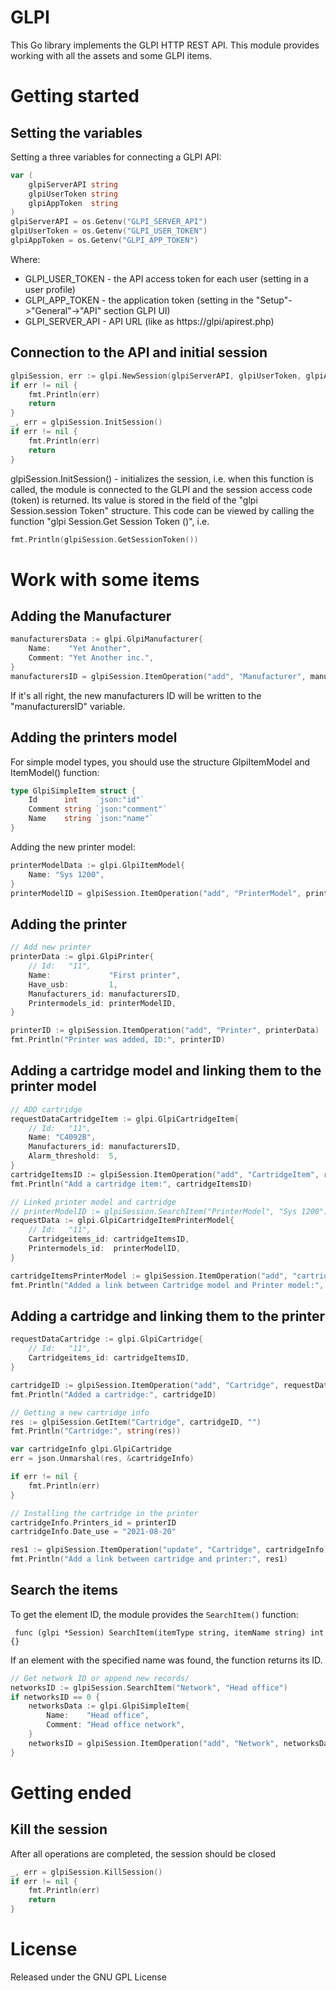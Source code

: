 GLPI
====

This Go library implements the GLPI HTTP REST API. This module provides working with all the assets and some GLPI items.

Getting started
===============

## Setting the variables

Setting a three variables for connecting a GLPI API:

``` go
var (
    glpiServerAPI string
    glpiUserToken string
    glpiAppToken  string
)
glpiServerAPI = os.Getenv("GLPI_SERVER_API")
glpiUserToken = os.Getenv("GLPI_USER_TOKEN")
glpiAppToken = os.Getenv("GLPI_APP_TOKEN")
```

Where:

- GLPI_USER_TOKEN - the API access token for each user (setting in a user profile)
- GLPI_APP_TOKEN - the application token (setting in the "Setup"->"General"->"API" section GLPI UI)
- GLPI_SERVER_API - API URL (like as https://glpi/apirest.php)

## Connection to the API and initial session

``` go
glpiSession, err := glpi.NewSession(glpiServerAPI, glpiUserToken, glpiAppToken)
if err != nil {
    fmt.Println(err)
    return
}
_, err = glpiSession.InitSession()
if err != nil {
    fmt.Println(err)
    return
}
```
glpiSession.InitSession() - initializes the session, i.e. when this function is called, the module is connected to the GLPI and the session access code (token) is returned. Its value is stored in the field of the "glpi Session.session Token" structure. This code can be viewed by calling the function "glpi Session.Get Session Token ()", i.e.

``` go
fmt.Println(glpiSession.GetSessionToken())
```

Work with some items
====================

## Adding the Manufacturer

``` go
manufacturersData := glpi.GlpiManufacturer{
    Name:    "Yet Another",
    Comment: "Yet Another inc.",
}
manufacturersID = glpiSession.ItemOperation("add", "Manufacturer", manufacturersData)
```

If it's all right, the new manufacturers ID will be written to the "manufacturersID" variable.

## Adding the printers model

For simple model types, you should use the structure GlpiItemModel and ItemModel() function:

``` go
type GlpiSimpleItem struct {
	Id      int    `json:"id"`
	Comment string `json:"comment"`
	Name    string `json:"name"`
}
```

Adding the new printer model:

``` go
printerModelData := glpi.GlpiItemModel{
    Name: "Sys 1200",
}
printerModelID = glpiSession.ItemOperation("add", "PrinterModel", printerModelData)
```

## Adding the printer

``` go
// Add new printer
printerData := glpi.GlpiPrinter{
    // Id:   "11",
    Name:             "First printer",
    Have_usb:         1,
    Manufacturers_id: manufacturersID,
    Printermodels_id: printerModelID,
}

printerID := glpiSession.ItemOperation("add", "Printer", printerData)
fmt.Println("Printer was added, ID:", printerID)
```

## Adding a cartridge model and linking them to the printer model

``` go
// ADD cartridge
requestDataCartridgeItem := glpi.GlpiCartridgeItem{
    // Id:   "11",
    Name: "С4092B",
    Manufacturers_id: manufacturersID,
    Alarm_threshold:  5,
}
cartridgeItemsID := glpiSession.ItemOperation("add", "CartridgeItem", requestDataCartridgeItem)
fmt.Println("Add a cartridge item:", cartridgeItemsID)

// Linked printer model and cartridge
// printerModelID := glpiSession.SearchItem("PrinterModel", "Sys 1200")
requestData := glpi.GlpiCartridgeItemPrinterModel{
    // Id:   "11",
    Cartridgeitems_id: cartridgeItemsID,
    Printermodels_id:  printerModelID,
}

cartridgeItemsPrinterModel := glpiSession.ItemOperation("add", "cartridgeitem_printermodel", requestData)
fmt.Println("Added a link between Cartridge model and Printer model:", cartridgeItemsPrinterModel)
```

## Adding a cartridge and linking them to the printer

``` go
requestDataCartridge := glpi.GlpiCartridge{
    // Id:   "11",
    Cartridgeitems_id: cartridgeItemsID,
}

cartridgeID := glpiSession.ItemOperation("add", "Cartridge", requestDataCartridge)
fmt.Println("Added a cartridge:", cartridgeID)

// Getting a new cartridge info
res := glpiSession.GetItem("Cartridge", cartridgeID, "")
fmt.Println("Cartridge:", string(res))

var cartridgeInfo glpi.GlpiCartridge
err = json.Unmarshal(res, &cartridgeInfo)

if err != nil {
    fmt.Println(err)
}

// Installing the cartridge in the printer
cartridgeInfo.Printers_id = printerID
cartridgeInfo.Date_use = "2021-08-20"

res1 := glpiSession.ItemOperation("update", "Cartridge", cartridgeInfo)
fmt.Println("Add a link between cartridge and printer:", res1)
```

## Search the items 

To get the element ID, the module provides the ```SearchItem()``` function:

``` func (glpi *Session) SearchItem(itemType string, itemName string) int {}```

If an element with the specified name was found, the function returns its ID.

``` go
// Get network ID or append new records/
networksID := glpiSession.SearchItem("Network", "Head office")
if networksID == 0 {
    networksData := glpi.GlpiSimpleItem{
        Name:    "Head office",
        Comment: "Head office network",
    }
    networksID = glpiSession.ItemOperation("add", "Network", networksData)
}
```

Getting ended
=============

## Kill the session

After all operations are completed, the session should be closed

``` go
_, err = glpiSession.KillSession()
if err != nil {
    fmt.Println(err)
    return
}
```

License
=======

Released under the GNU GPL License